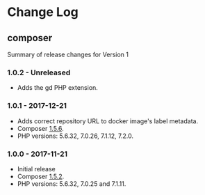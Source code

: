 # Change Log

## composer

Summary of release changes for Version 1

### 1.0.2 - Unreleased

- Adds the gd PHP extension.

### 1.0.1 - 2017-12-21

- Adds correct repository URL to docker image's label metadata.
- Composer [1.5.6](https://github.com/composer/composer/releases/tag/1.5.6).
- PHP versions: 5.6.32, 7.0.26, 7.1.12, 7.2.0.

### 1.0.0 - 2017-11-21

- Initial release
- Composer [1.5.2](https://github.com/composer/composer/releases/tag/1.5.2).
- PHP versions: 5.6.32, 7.0.25 and 7.1.11.
